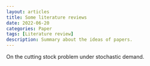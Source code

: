 ```yaml
---
layout: articles
title: Some literature reviews
date: 2022-06-20
categories: Paper
tags: [Literature review]
description: Summary about the ideas of papers.
---
```


On the cutting stock problem under stochastic demand.


